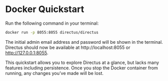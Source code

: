 # Docker Quickstart

Run the following command in your terminal:

```sh
docker run -p 8055:8055 directus/directus
```

The initial admin email address and password will be shown in the terminal. Directus should now be available at http://localhost:8055 or http://127.0.0.1:8055.

This quickstart allows you to explore Directus at a glance, but lacks many features including persistence. Once you stop the Docker container from running, any changes you’ve made will be lost.
